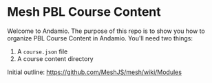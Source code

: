 # Mesh PBL Course Content

Welcome to Andamio. The purpose of this repo is to show you how to organize PBL Course Content in Andamio. You'll need two things:

1. A `course.json` file
2. A course content directory

Initial outline: https://github.com/MeshJS/mesh/wiki/Modules